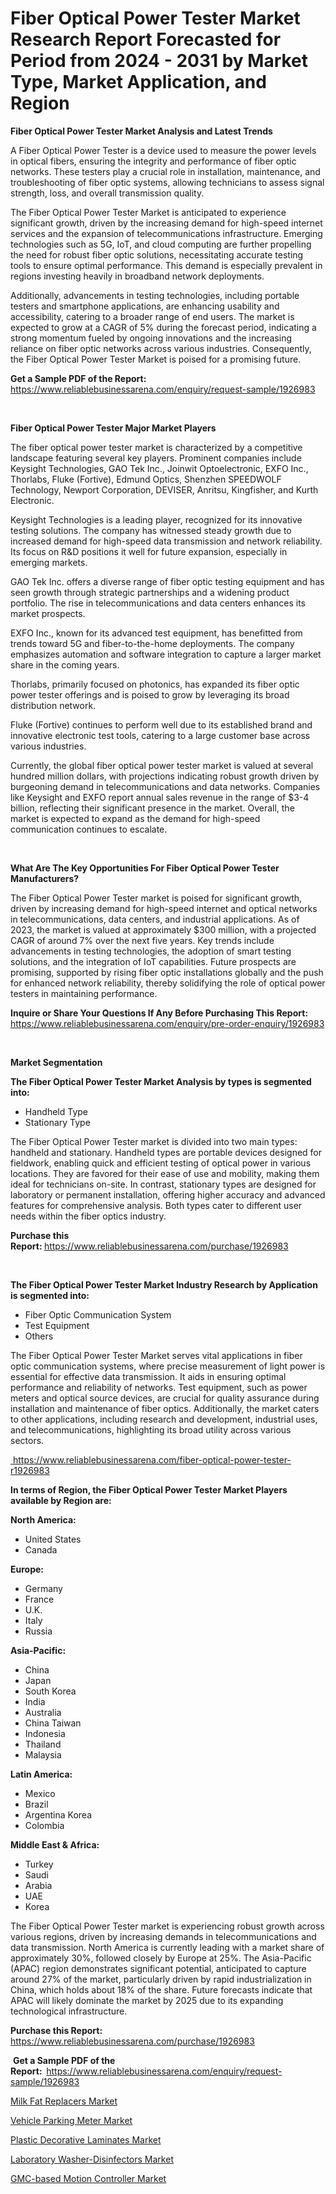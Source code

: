 <p><h1>Fiber Optical Power Tester Market Research Report Forecasted for Period from 2024 -  2031 by Market Type, Market Application, and Region</h1></p><p><strong>Fiber Optical Power Tester Market Analysis and Latest Trends</strong></p>
<p><p>A Fiber Optical Power Tester is a device used to measure the power levels in optical fibers, ensuring the integrity and performance of fiber optic networks. These testers play a crucial role in installation, maintenance, and troubleshooting of fiber optic systems, allowing technicians to assess signal strength, loss, and overall transmission quality.</p><p>The Fiber Optical Power Tester Market is anticipated to experience significant growth, driven by the increasing demand for high-speed internet services and the expansion of telecommunications infrastructure. Emerging technologies such as 5G, IoT, and cloud computing are further propelling the need for robust fiber optic solutions, necessitating accurate testing tools to ensure optimal performance. This demand is especially prevalent in regions investing heavily in broadband network deployments.</p><p>Additionally, advancements in testing technologies, including portable testers and smartphone applications, are enhancing usability and accessibility, catering to a broader range of end users. The market is expected to grow at a CAGR of 5% during the forecast period, indicating a strong momentum fueled by ongoing innovations and the increasing reliance on fiber optic networks across various industries. Consequently, the Fiber Optical Power Tester Market is poised for a promising future.</p></p>
<p><strong>Get a Sample PDF of the Report:&nbsp;</strong> <a href="https://www.reliablebusinessarena.com/enquiry/request-sample/1926983?utm_campaign=1685&utm_medium=2&utm_source=Github&utm_content=ia&utm_term=25102024&utm_id=fiber-optical-power-tester">https://www.reliablebusinessarena.com/enquiry/request-sample/1926983</a></p>
<p>&nbsp;</p>
<p><strong>Fiber Optical Power Tester Major Market Players</strong></p>
<p><p>The fiber optical power tester market is characterized by a competitive landscape featuring several key players. Prominent companies include Keysight Technologies, GAO Tek Inc., Joinwit Optoelectronic, EXFO Inc., Thorlabs, Fluke (Fortive), Edmund Optics, Shenzhen SPEEDWOLF Technology, Newport Corporation, DEVISER, Anritsu, Kingfisher, and Kurth Electronic.</p><p>Keysight Technologies is a leading player, recognized for its innovative testing solutions. The company has witnessed steady growth due to increased demand for high-speed data transmission and network reliability. Its focus on R&D positions it well for future expansion, especially in emerging markets.</p><p>GAO Tek Inc. offers a diverse range of fiber optic testing equipment and has seen growth through strategic partnerships and a widening product portfolio. The rise in telecommunications and data centers enhances its market prospects.</p><p>EXFO Inc., known for its advanced test equipment, has benefitted from trends toward 5G and fiber-to-the-home deployments. The company emphasizes automation and software integration to capture a larger market share in the coming years.</p><p>Thorlabs, primarily focused on photonics, has expanded its fiber optic power tester offerings and is poised to grow by leveraging its broad distribution network.</p><p>Fluke (Fortive) continues to perform well due to its established brand and innovative electronic test tools, catering to a large customer base across various industries.</p><p>Currently, the global fiber optical power tester market is valued at several hundred million dollars, with projections indicating robust growth driven by burgeoning demand in telecommunications and data networks. Companies like Keysight and EXFO report annual sales revenue in the range of $3-4 billion, reflecting their significant presence in the market. Overall, the market is expected to expand as the demand for high-speed communication continues to escalate.</p></p>
<p>&nbsp;</p>
<p><strong>What Are The Key Opportunities For Fiber Optical Power Tester Manufacturers?</strong></p>
<p><p>The Fiber Optical Power Tester market is poised for significant growth, driven by increasing demand for high-speed internet and optical networks in telecommunications, data centers, and industrial applications. As of 2023, the market is valued at approximately $300 million, with a projected CAGR of around 7% over the next five years. Key trends include advancements in testing technologies, the adoption of smart testing solutions, and the integration of IoT capabilities. Future prospects are promising, supported by rising fiber optic installations globally and the push for enhanced network reliability, thereby solidifying the role of optical power testers in maintaining performance.</p></p>
<p><strong>Inquire or Share Your Questions If Any Before Purchasing This Report:</strong> <a href="https://www.reliablebusinessarena.com/enquiry/pre-order-enquiry/1926983?utm_campaign=1685&utm_medium=2&utm_source=Github&utm_content=ia&utm_term=25102024&utm_id=fiber-optical-power-tester">https://www.reliablebusinessarena.com/enquiry/pre-order-enquiry/1926983</a></p>
<p>&nbsp;</p>
<p><strong>Market Segmentation</strong></p>
<p><strong>The Fiber Optical Power Tester Market Analysis by types is segmented into:</strong></p>
<p><ul><li>Handheld Type</li><li>Stationary Type</li></ul></p>
<p><p>The Fiber Optical Power Tester market is divided into two main types: handheld and stationary. Handheld types are portable devices designed for fieldwork, enabling quick and efficient testing of optical power in various locations. They are favored for their ease of use and mobility, making them ideal for technicians on-site. In contrast, stationary types are designed for laboratory or permanent installation, offering higher accuracy and advanced features for comprehensive analysis. Both types cater to different user needs within the fiber optics industry.</p></p>
<p><strong>Purchase this Report:&nbsp;</strong><a href="https://www.reliablebusinessarena.com/purchase/1926983?utm_campaign=1685&utm_medium=2&utm_source=Github&utm_content=ia&utm_term=25102024&utm_id=fiber-optical-power-tester">https://www.reliablebusinessarena.com/purchase/1926983</a></p>
<p>&nbsp;</p>
<p><strong>The Fiber Optical Power Tester Market Industry Research by Application is segmented into:</strong></p>
<p><ul><li>Fiber Optic Communication System</li><li>Test Equipment</li><li>Others</li></ul></p>
<p><p>The Fiber Optical Power Tester Market serves vital applications in fiber optic communication systems, where precise measurement of light power is essential for effective data transmission. It aids in ensuring optimal performance and reliability of networks. Test equipment, such as power meters and optical source devices, are crucial for quality assurance during installation and maintenance of fiber optics. Additionally, the market caters to other applications, including research and development, industrial uses, and telecommunications, highlighting its broad utility across various sectors.</p></p>
<p><a href="https://www.reliablebusinessarena.com/fiber-optical-power-tester-r1926983?utm_campaign=1685&utm_medium=2&utm_source=Github&utm_content=ia&utm_term=25102024&utm_id=fiber-optical-power-tester">&nbsp;https://www.reliablebusinessarena.com/fiber-optical-power-tester-r1926983</a></p>
<p><strong>In terms of Region, the Fiber Optical Power Tester Market Players available by Region are:</strong></p>
<p>
    <p> <strong> North America: </strong>
        <ul>
            <li>United States</li>
            <li>Canada</li>
        </ul>
        </p> 
    <p> <strong> Europe: </strong>
        <ul>
            <li>Germany</li>
            <li>France</li>
            <li>U.K.</li>
            <li>Italy</li>
            <li>Russia</li>
        </ul>
        </p> 
    <p> <strong> Asia-Pacific: </strong>
        <ul>
            <li>China</li>
            <li>Japan</li>
            <li>South Korea</li>
            <li>India</li>
            <li>Australia</li>
            <li>China Taiwan</li>
            <li>Indonesia</li>
            <li>Thailand</li>
            <li>Malaysia</li>
        </ul>
        </p> 
    <p> <strong> Latin America: </strong>
        <ul>
            <li>Mexico</li>
            <li>Brazil</li>
            <li>Argentina Korea</li>
            <li>Colombia</li>
        </ul>
        </p> 
    <p> <strong> Middle East & Africa: </strong>
        <ul>
            <li>Turkey</li>
            <li>Saudi</li>
            <li>Arabia</li>
            <li>UAE</li>
            <li>Korea</li>
        </ul>
    </p>
    </p>
<p><p>The Fiber Optical Power Tester market is experiencing robust growth across various regions, driven by increasing demands in telecommunications and data transmission. North America is currently leading with a market share of approximately 30%, followed closely by Europe at 25%. The Asia-Pacific (APAC) region demonstrates significant potential, anticipated to capture around 27% of the market, particularly driven by rapid industrialization in China, which holds about 18% of the share. Future forecasts indicate that APAC will likely dominate the market by 2025 due to its expanding technological infrastructure.</p></p>
<p><strong>Purchase this Report: </strong><a href="https://www.reliablebusinessarena.com/purchase/1926983?utm_campaign=1685&utm_medium=2&utm_source=Github&utm_content=ia&utm_term=25102024&utm_id=fiber-optical-power-tester">https://www.reliablebusinessarena.com/purchase/1926983</a></p>
<p>&nbsp;<strong>Get a Sample PDF of the Report:&nbsp;&nbsp;</strong><a href="https://www.reliablebusinessarena.com/enquiry/request-sample/1926983?utm_campaign=1685&utm_medium=2&utm_source=Github&utm_content=ia&utm_term=25102024&utm_id=fiber-optical-power-tester">https://www.reliablebusinessarena.com/enquiry/request-sample/1926983</a></p>
<p><strong></strong></p>
<p><p><a href="https://www.linkedin.com/pulse/deep-dive-milk-fat-replacers-market-itstrends-segmentation-wulgf?utm_campaign=1685&utm_medium=2&utm_source=Github&utm_content=ia&utm_term=25102024&utm_id=fiber-optical-power-tester">Milk Fat Replacers Market</a></p><p><a href="https://www.linkedin.com/pulse/vehicle-parking-meter-market-matrix-applications-types-6l22f?utm_campaign=1685&utm_medium=2&utm_source=Github&utm_content=ia&utm_term=25102024&utm_id=fiber-optical-power-tester">Vehicle Parking Meter Market</a></p><p><a href="https://www.linkedin.com/pulse/plastic-decorative-laminates-market-global-insights-regional-2bnif?utm_campaign=1685&utm_medium=2&utm_source=Github&utm_content=ia&utm_term=25102024&utm_id=fiber-optical-power-tester">Plastic Decorative Laminates Market</a></p><p><a href="https://www.linkedin.com/pulse/laboratory-washer-disinfectors-market-size-type-product-global-zl1qf?utm_campaign=1685&utm_medium=2&utm_source=Github&utm_content=ia&utm_term=25102024&utm_id=fiber-optical-power-tester">Laboratory Washer-Disinfectors Market</a></p><p><a href="https://www.linkedin.com/pulse/gmc-based-motion-controller-market-global-regional-analysis-edimc?utm_campaign=1685&utm_medium=2&utm_source=Github&utm_content=ia&utm_term=25102024&utm_id=fiber-optical-power-tester">GMC-based Motion Controller Market</a></p></p>